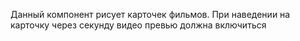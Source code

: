 Данный компонент рисует карточек фильмов. При наведении на карточку через секунду видео превью должна включиться